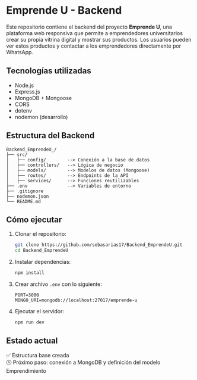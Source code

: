# Emprende U - Backend

Este repositorio contiene el backend del proyecto **Emprende U**, una plataforma web responsiva que permite a emprendedores universitarios crear su propia vitrina digital y mostrar sus productos. Los usuarios pueden ver estos productos y contactar a los emprendedores directamente por WhatsApp.

## Tecnologías utilizadas

- Node.js
- Express.js
- MongoDB + Mongoose
- CORS
- dotenv
- nodemon (desarrollo)

## Estructura del Backend

```
Backend_EmprendeU_/
├── src/
│   ├── config/        --> Conexión a la base de datos
│   ├── controllers/   --> Lógica de negocio
│   ├── models/        --> Modelos de datos (Mongoose)
│   ├── routes/        --> Endpoints de la API
│   ├── services/      --> Funciones reutilizables
├── .env               --> Variables de entorno
├── .gitignore
├── nodemon.json
└── README.md
```

## Cómo ejecutar

1. Clonar el repositorio:
   ```bash
   git clone https://github.com/sebasarias17/Backend_EmprendeU.git
   cd Backend_EmprendeU
   ```

2. Instalar dependencias:
   ```bash
   npm install
   ```

3. Crear archivo `.env` con lo siguiente:
   ```
   PORT=3000
   MONGO_URI=mongodb://localhost:27017/emprende-u
   ```

4. Ejecutar el servidor:
   ```bash
   npm run dev
   ```

## Estado actual

✅ Estructura base creada  
🕓 Próximo paso: conexión a MongoDB y definición del modelo Emprendimiento
